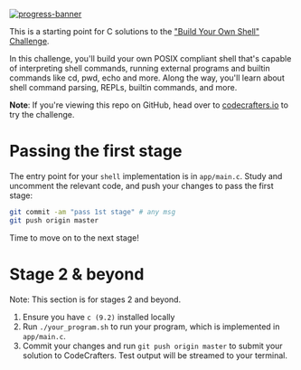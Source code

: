 [![progress-banner](https://backend.codecrafters.io/progress/shell/262d4ad2-0c56-4bda-9b56-418a247d8082)](https://app.codecrafters.io/users/MarinaKokoro?r=2qF)

This is a starting point for C solutions to the
["Build Your Own Shell" Challenge](https://app.codecrafters.io/courses/shell/overview).

In this challenge, you'll build your own POSIX compliant shell that's capable of
interpreting shell commands, running external programs and builtin commands like
cd, pwd, echo and more. Along the way, you'll learn about shell command parsing,
REPLs, builtin commands, and more.

**Note**: If you're viewing this repo on GitHub, head over to
[codecrafters.io](https://codecrafters.io) to try the challenge.

# Passing the first stage

The entry point for your `shell` implementation is in `app/main.c`. Study and
uncomment the relevant code, and push your changes to pass the first stage:

```sh
git commit -am "pass 1st stage" # any msg
git push origin master
```

Time to move on to the next stage!

# Stage 2 & beyond

Note: This section is for stages 2 and beyond.

1. Ensure you have `c (9.2)` installed locally
1. Run `./your_program.sh` to run your program, which is implemented in
   `app/main.c`.
1. Commit your changes and run `git push origin master` to submit your solution
   to CodeCrafters. Test output will be streamed to your terminal.
